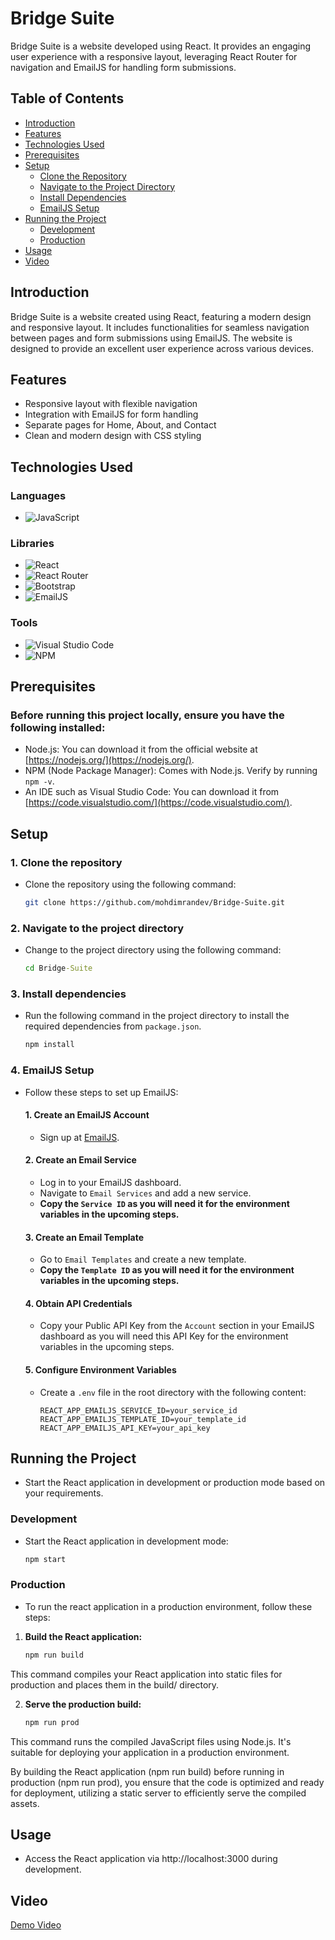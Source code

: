 # Bridge Suite

Bridge Suite is a website developed using React. It provides an engaging user experience with a responsive layout, leveraging React Router for navigation and EmailJS for handling form submissions.

## Table of Contents

- [Introduction](#introduction)
- [Features](#features)
- [Technologies Used](#technologies-used)
- [Prerequisites](#prerequisites)
- [Setup](#setup)
  - [Clone the Repository](#1-clone-the-repository)
  - [Navigate to the Project Directory](#2-navigate-to-the-project-directory)
  - [Install Dependencies](#3-install-dependencies)
  - [EmailJS Setup](#4-emailjs-setup)
- [Running the Project](#running-the-project)
  - [Development](#development)
  - [Production](#production)
- [Usage](#usage)
- [Video](#video)

## Introduction

Bridge Suite is a website created using React, featuring a modern design and responsive layout. It includes functionalities for seamless navigation between pages and form submissions using EmailJS. The website is designed to provide an excellent user experience across various devices.

## Features

- Responsive layout with flexible navigation
- Integration with EmailJS for form handling
- Separate pages for Home, About, and Contact
- Clean and modern design with CSS styling

## Technologies Used

### Languages

- ![JavaScript](https://img.shields.io/badge/javascript-%23323330.svg?style=for-the-badge&logo=javascript&logoColor=%23F7DF1E)

### Libraries

- ![React](https://img.shields.io/badge/react-%2320232a.svg?style=for-the-badge&logo=react&logoColor=%2361DAFB)
- ![React Router](https://img.shields.io/badge/React_Router-CA4245?style=for-the-badge&logo=react-router&logoColor=white)
- ![Bootstrap](https://img.shields.io/badge/bootstrap-%238511FA.svg?style=for-the-badge&logo=bootstrap&logoColor=white)
- ![EmailJS](https://img.shields.io/badge/EmailJS-00C5E8?style=for-the-badge&logo=emailjs&logoColor=white)

### Tools

- ![Visual Studio Code](https://img.shields.io/badge/Visual%20Studio%20Code-0078d7.svg?style=for-the-badge&logo=visual-studio-code&logoColor=white)
- ![NPM](https://img.shields.io/badge/NPM-%23CB3837.svg?style=for-the-badge&logo=npm&logoColor=white)

## Prerequisites

### Before running this project locally, ensure you have the following installed:

- Node.js: You can download it from the official website at [https://nodejs.org/](https://nodejs.org/).
- NPM (Node Package Manager): Comes with Node.js. Verify by running `npm -v`.
- An IDE such as Visual Studio Code: You can download it from [https://code.visualstudio.com/](https://code.visualstudio.com/).

## Setup

### 1. Clone the repository

- Clone the repository using the following command:

  ```bash
  git clone https://github.com/mohdimrandev/Bridge-Suite.git
  ```

### 2. Navigate to the project directory

- Change to the project directory using the following command:

  ```cmd
  cd Bridge-Suite
  ```

### 3. Install dependencies

- Run the following command in the project directory to install the required dependencies from `package.json`.

  ```cmd
  npm install
  ```

### 4. EmailJS Setup

- Follow these steps to set up EmailJS:

  #### 1. Create an EmailJS Account

  - Sign up at [EmailJS](https://www.emailjs.com/).

  #### 2. Create an Email Service

  - Log in to your EmailJS dashboard.
  - Navigate to `Email Services` and add a new service.
  - **Copy the `Service ID` as you will need it for the environment variables in the upcoming steps.**

  #### 3. Create an Email Template

  - Go to `Email Templates` and create a new template.
  - **Copy the `Template ID` as you will need it for the environment variables in the upcoming steps.**

  #### 4. Obtain API Credentials

  - Copy your Public API Key from the `Account` section in your EmailJS dashboard as you will need this API Key for the environment variables in the upcoming steps.

  #### 5. Configure Environment Variables

  - Create a `.env` file in the root directory with the following content:

    ```plaintext
    REACT_APP_EMAILJS_SERVICE_ID=your_service_id
    REACT_APP_EMAILJS_TEMPLATE_ID=your_template_id
    REACT_APP_EMAILJS_API_KEY=your_api_key
    ```

## Running the Project

- Start the React application in development or production mode based on your requirements.

### Development

- Start the React application in development mode:

  ```cmd
  npm start
  ```

### Production

- To run the react application in a production environment, follow these steps:

1. **Build the React application:**

   ```cmd
   npm run build
   ```

This command compiles your React application into static files for production and places them in the build/ directory.

2. **Serve the production build:**

   ```cmd
   npm run prod
   ```

This command runs the compiled JavaScript files using Node.js. It's suitable for deploying your application in a production environment.

By building the React application (npm run build) before running in production (npm run prod), you ensure that the code is optimized and ready for deployment, utilizing a static server to efficiently serve the compiled assets.

## Usage

- Access the React application via http://localhost:3000 during development.

## Video

[Demo Video](https://youtu.be/cz5N3m6_jhI)

